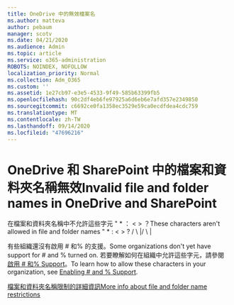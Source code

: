 ```yaml
---
title: OneDrive 中的無效檔案名
ms.author: matteva
author: pebaum
manager: scotv
ms.date: 04/21/2020
ms.audience: Admin
ms.topic: article
ms.service: o365-administration
ROBOTS: NOINDEX, NOFOLLOW
localization_priority: Normal
ms.collection: Adm_O365
ms.custom: ''
ms.assetid: 1e27cb97-e3e5-4533-9f49-585b63399fb5
ms.openlocfilehash: 90c2df4eb6fe97925a6d6eb6e7afd357e2349850
ms.sourcegitcommit: c6692ce0fa1358ec3529e59ca0ecdfdea4cdc759
ms.translationtype: MT
ms.contentlocale: zh-TW
ms.lasthandoff: 09/14/2020
ms.locfileid: "47696216"
---
```

# <a name="invalid-file-and-folder-names-in-onedrive-and-sharepoint"></a><span data-ttu-id="0f0eb-102">OneDrive 和 SharePoint 中的檔案和資料夾名稱無效</span><span class="sxs-lookup"><span data-stu-id="0f0eb-102">Invalid file and folder names in OneDrive and SharePoint</span></span>

<span data-ttu-id="0f0eb-103">在檔案和資料夾名稱中不允許這些字元 " \* ： \< \> ？</span><span class="sxs-lookup"><span data-stu-id="0f0eb-103">These characters aren't allowed in file and folder names " \* : \< \> ?</span></span> <span data-ttu-id="0f0eb-104">/ \ |</span><span class="sxs-lookup"><span data-stu-id="0f0eb-104">/ \ |</span></span> 
  
<span data-ttu-id="0f0eb-105">有些組織還沒有啟用 # 和% 的支援。</span><span class="sxs-lookup"><span data-stu-id="0f0eb-105">Some organizations don't yet have support for # and % turned on.</span></span> <span data-ttu-id="0f0eb-106">若要瞭解如何在組織中允許這些字元，請參閱 [啟用 # 和% Support](https://go.microsoft.com/fwlink/?linkid=862611)。</span><span class="sxs-lookup"><span data-stu-id="0f0eb-106">To learn how to allow these characters in your organization, see [Enabling # and % Support](https://go.microsoft.com/fwlink/?linkid=862611).</span></span> 
  
[<span data-ttu-id="0f0eb-107">檔案和資料夾名稱限制的詳細資訊</span><span class="sxs-lookup"><span data-stu-id="0f0eb-107">More info about file and folder name restrictions</span></span>](https://go.microsoft.com/fwlink/?linkid=866430)
  

